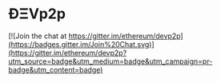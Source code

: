 # ÐΞVp2p

[![Join the chat at https://gitter.im/ethereum/devp2p](https://badges.gitter.im/Join%20Chat.svg)](https://gitter.im/ethereum/devp2p?utm_source=badge&utm_medium=badge&utm_campaign=pr-badge&utm_content=badge)
